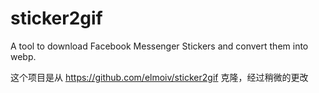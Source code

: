 # sticker2gif

A tool to download Facebook Messenger Stickers and convert them into webp.

这个项目是从 https://github.com/elmoiv/sticker2gif 克隆，经过稍微的更改